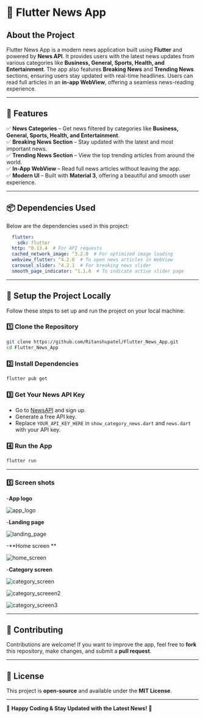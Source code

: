 # 📰 Flutter News App

## **About the Project**
Flutter News App is a modern news application built using **Flutter** and powered by **News API**. It provides users with the latest news updates from various categories like **Business, General, Sports, Health, and Entertainment**. The app also features **Breaking News** and **Trending News** sections, ensuring users stay updated with real-time headlines. Users can read full articles in an **in-app WebView**, offering a seamless news-reading experience.

---

## **🚀 Features**
✅ **News Categories** – Get news filtered by categories like **Business, General, Sports, Health, and Entertainment**.  
✅ **Breaking News Section** – Stay updated with the latest and most important news.  
✅ **Trending News Section** – View the top trending articles from around the world.  
✅ **In-App WebView** – Read full news articles without leaving the app.  
✅ **Modern UI** – Built with **Material 3**, offering a beautiful and smooth user experience.  

---

## **📦 Dependencies Used**
Below are the dependencies used in this project:
```yaml
  flutter:
    sdk: flutter
  http: ^0.13.4  # For API requests
  cached_network_image: ^3.2.0  # For optimized image loading
  webview_flutter: ^4.2.0  # To open news articles in WebView
  carousel_slider: ^4.2.1  # For breaking news slider
  smooth_page_indicator: ^1.1.0  # To indicate active slider page
```

---

## **🔧 Setup the Project Locally**
Follow these steps to set up and run the project on your local machine:

### **1️⃣ Clone the Repository**
```bash
git clone https://github.com/Ritanshupatel/Flutter_News_App.git
cd Flutter_News_App
```

### **2️⃣ Install Dependencies**
```bash
flutter pub get
```

### **3️⃣ Get Your News API Key**
- Go to [NewsAPI](https://newsapi.org/) and sign up.
- Generate a free API key.
- Replace `YOUR_API_KEY_HERE` in `show_category_news.dart` and `news.dart` with your API key.

### **4️⃣ Run the App**
```bash
flutter run
```

---
### **5️⃣ Screen shots**
-**App logo**


![app_logo](https://github.com/user-attachments/assets/f8ea6d48-556b-4447-98f1-366688c55a4d)

-**Landing page**


![landing_page](https://github.com/user-attachments/assets/d3c45e19-e3b0-44f9-90a7-2b309f6f2815)


-**Home screen **


![home_screen](https://github.com/user-attachments/assets/046b90c7-b63c-4c10-b2b7-100e6bc5ec9b)

-**Category screen**


![category_screen](https://github.com/user-attachments/assets/081f0ef0-1f59-42d5-875a-d770358ed2a0)


![category_screeen2](https://github.com/user-attachments/assets/2982c9c5-efc5-4578-acc3-cb90f1355d06)


![category_screen3](https://github.com/user-attachments/assets/877022f3-fb7a-473b-a1ac-10943044de20)







---

## **🤝 Contributing**
Contributions are welcome! If you want to improve the app, feel free to **fork** this repository, make changes, and submit a **pull request**.

---

## **📜 License**
This project is **open-source** and available under the **MIT License**.

---

🎉 **Happy Coding & Stay Updated with the Latest News!** 🚀


